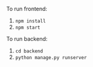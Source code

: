 To run frontend:
1. ```npm install```
2. ```npm start```

To run backend:
1. ```cd backend```
2. ```python manage.py runserver```
